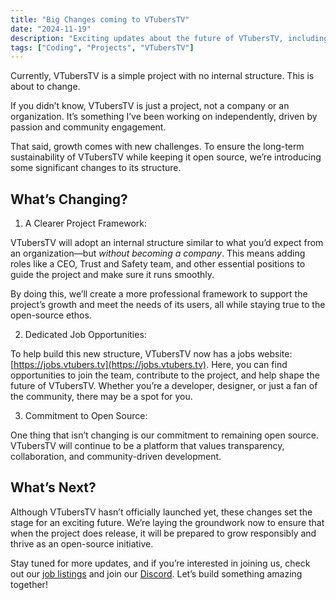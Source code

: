 ```yaml
---
title: "Big Changes coming to VTubersTV"  
date: "2024-11-19"  
description: "Exciting updates about the future of VTubersTV, including its structure and opportunities." 
tags: ["Coding", "Projects", "VTubersTV"]
---
```


Currently, VTubersTV is a simple project with no internal structure. This is about to change.

If you didn’t know, VTubersTV is just a project, not a company or an organization. It’s something I’ve been working on independently, driven by passion and community engagement.

That said, growth comes with new challenges. To ensure the long-term sustainability of VTubersTV while keeping it open source, we’re introducing some significant changes to its structure.

## What’s Changing?

1. A Clearer Project Framework: 

VTubersTV will adopt an internal structure similar to what you’d expect from an organization—but *without becoming a company*. This means adding roles like a CEO, Trust and Safety team, and other essential positions to guide the project and make sure it runs smoothly.

By doing this, we’ll create a more professional framework to support the project’s growth and meet the needs of its users, all while staying true to the open-source ethos.

2. Dedicated Job Opportunities:

To help build this new structure, VTubersTV now has a jobs website: [https://jobs.vtubers.tv](https://jobs.vtubers.tv). Here, you can find opportunities to join the team, contribute to the project, and help shape the future of VTubersTV. Whether you’re a developer, designer, or just a fan of the community, there may be a spot for you.


3. Commitment to Open Source:

One thing that isn’t changing is our commitment to remaining open source. VTubersTV will continue to be a platform that values transparency, collaboration, and community-driven development.

## What’s Next?

Although VTubersTV hasn’t officially launched yet, these changes set the stage for an exciting future. We’re laying the groundwork now to ensure that when the project does release, it will be prepared to grow responsibly and thrive as an open-source initiative.

Stay tuned for more updates, and if you’re interested in joining us, check out our [job listings](https://jobs.vtubers.tv) and join our [Discord](https://discord.gg/KtaNFKjFKQ). Let’s build something amazing together!
